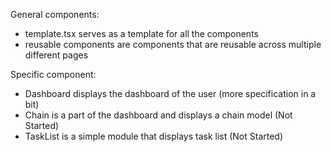 General components:

- template.tsx serves as a template for all the components
- reusable components are components that are reusable across multiple different pages

Specific component:

- Dashboard displays the dashboard of the user (more specification in a bit)
- Chain is a part of the dashboard and displays a chain model (Not Started)
- TaskList is a simple module that displays task list (Not Started)
